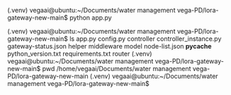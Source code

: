 (.venv) vegaai@ubuntu:~/Documents/water management vega-PD/lora-gateway-new-main$ python app.py

(.venv) vegaai@ubuntu:~/Documents/water management vega-PD/lora-gateway-new-main$ ls
app.py  config.py  controller  controller_instance.py  gateway-status.json  helper  middleware  model  node-list.json  __pycache__  python_version.txt  requirements.txt  router
(.venv) vegaai@ubuntu:~/Documents/water management vega-PD/lora-gateway-new-main$ pwd
/home/vegaai/Documents/water management vega-PD/lora-gateway-new-main
(.venv) vegaai@ubuntu:~/Documents/water management vega-PD/lora-gateway-new-main$ 
